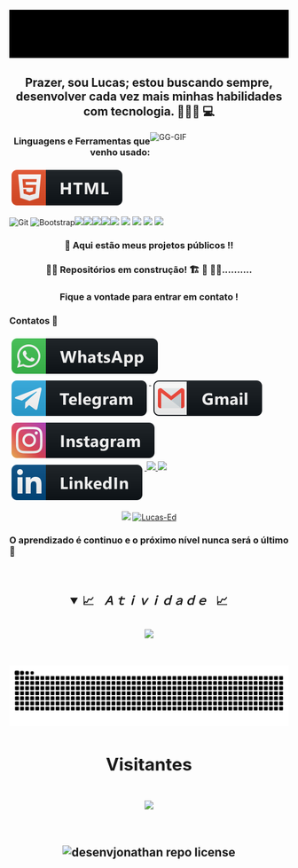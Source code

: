 ![screedbot (1)](https://github.com/Lucas-Ed/Lucas-Ed/blob/master/img/newgif.gif)


<h2 align="center"> Prazer, sou Lucas; estou buscando sempre, desenvolver cada vez mais minhas habilidades com tecnologia. 👨🏻‍💻 💻 </h2>


<img align="right" height="140px" width="250px" alt="GG-GIF" src="https://clubedosgeeks.com.br/wp-content/uploads/2016/01/dormrm.gif">

<h3 align="right">Linguagens e Ferramentas que venho usado:</h3>
<a href="#">
    <img src="svg/languages/html.svg" alt="html" style="vertical-align:top; margin:6px 4px">
  </a> 

 <!-- <a href="#">
    <img src="svg/languages/python.svg" alt="python" style="vertical-align:top; margin:6px 4px">
  </a>-->

 <!-- <a href="#">
    <img src="svg/languages/rsoftware.svg" alt="rsoftware" style="vertical-align:top; margin:6px 4px">
  </a>-->


![Git](https://img.shields.io/badge/-Git-black?style=flat-square&logo=git) <!-- ![GitHub](https://img.shields.io/badge/-GitHub-181717?style=flat-square&logo=github) -->![Bootstrap](https://img.shields.io/badge/bootstrap-%23563D7C.svg?style=for-the-badge&logo=bootstrap&logoColor=white)<img src="https://img.shields.io/badge/TypeScript-007ACC?style=for-the-badge&logo=typescript&logoColor=white"/><img src="https://img.shields.io/badge/Tailwind_CSS-38B2AC?style=for-the-badge&logo=tailwind-css&logoColor=white"/><img src="https://img.shields.io/badge/Node.js-339933?style=for-the-badge&logo=nodedotjs&logoColor=white"/><img src="https://img.shields.io/badge/React-20232A?style=for-the-badge&logo=react&logoColor=61DAFB"/><img src="https://img.shields.io/badge/Prisma-3982CE?style=for-the-badge&logo=Prisma&logoColor=white"/> <!-- <img src="https://img.shields.io/badge/Tailwind_CSS-38B2AC?style=for-the-badge&logo=tailwind-css&logoColor=white"/> --><img src="https://img.shields.io/badge/Jupyter-F37626.svg?&style=for-the-badge&logo=Jupyter&logoColor=white" /> <img src="https://img.shields.io/badge/Markdown-000000?style=for-the-badge&logo=markdown&logoColor=white" /><!-- <img src="https://img.shields.io/badge/Django-092E20?style=for-the-badge&logo=django&logoColor=white" />--> <!-- <img src="https://img.shields.io/badge/Flask-000000?style=for-the-badge&logo=flask&logoColor=white" />--><img src="https://img.shields.io/badge/Netlify-00C7B7?style=for-the-badge&logo=netlify&logoColor=white" /> <img src="https://img.shields.io/badge/conda-342B029.svg?&style=for-the-badge&logo=anaconda&logoColor=white"/> <!--<img src="https://img.shields.io/badge/Jekyll-CC0000?style=for-the-badge&logo=Jekyll&logoColor=white"/>--><!--<img src="https://img.shields.io/badge/PowerBI-F2C811?style=for-the-badge&logo=Power%20BI&logoColor=black"/>--> <!-- <img src="https://raw.githubusercontent.com/gohugoio/gohugoioTheme/master/static/images/hugo-logo-wide.svg?sanitize=true" alt="Hugo" width="100">-->

<h3 align="center">💾 Aqui estão meus projetos públicos !!</h3>

<h3 align="center">🚧🚧 Repositórios em construção! 🏗 👷 🧱🚧..........</h3>

<h3 align="center">Fique a vontade para entrar em contato !  </h3>

<h3> Contatos 📲</h3>

<a href="https://bit.ly/3uMmzeI">
    <img src="svg/social/whatsapp.svg"  alt="whatsapp" style="vertical-align:top; margin:6px 4px">
  </a>

  <a href="https://bit.ly/2QjsTeT">
    <img src="svg/social/telegram.svg"  alt="telegram" style="vertical-align:top; margin:6px 4px">
  </a> 

  <a href="mailto:lucas.eduuardoo@alunos.fho.edu.br">
    <img src="svg/social/gmail.svg"  alt="gmail" style="vertical-align:top; margin:6px 4px">
  </a>  

<a href="https://bit.ly/3ybr0Sj">
    <img src="svg/social/instagram.svg"   alt="instagram" style="vertical-align:top; margin:6px 4px">
  </a>  

<a href="https://bit.ly/2RU9X6B">
    <img src="svg/social/linkedin.svg"  alt="linkedin" style="vertical-align:top; margin:6px 4px">
  </a>  

<a href="https://bit.ly/33L8m5P">
<img src="https://img.shields.io/badge/Facebook-1877F2?style=for-the-badge&logo=facebook&logoColor=white" /> </a>


<img src="https://img.shields.io/badge/Discord-7289DA?style=for-the-badge&logo=discord&logoColor=white" />


  
<p align = "center">
  <a href="https://github.com/Lucas-Ed "><img src="https://github-readme-stats.vercel.app/api/top-langs/?username=Lucas-Ed&layout=compact&theme=tokyonight"/></a> 
  <a href="https://github.com/Lucas-Ed "><img src="https://github-readme-stats.vercel.app/api?username=Lucas-Ed&show_icons=true&theme=tokyonight&include_all_commits=true&count_private=true" alt="Lucas-Ed"/></a>
</p>

<h3>O aprendizado é continuo e o próximo nível nunca será o último 🚀</h3>

<br>

<h2 align="center">
<details open>
<summary>📈&ensp; <i>Ａｔｉｖｉｄａｄｅ</i> &ensp;📈</summary>
<br>
<img align="center" src="https://github-readme-activity-graph.cyclic.app/graph?username=Lucas-Ed&theme=tokyo-night&hide_border=true&cache_seconds=0">
<br><br>

![Snake animation](https://github.com/Lucas-Ed/Lucas-Ed/blob/output/github-contribution-grid-snake.svg)

<h2>
<p align="center">Visitantes</p>
  <p align="center"><img align="center" src="https://profile-counter.glitch.me/Lucas-Ed/count.svg" /></p>
</h2>
<br>
<img src="https://img.shields.io/github/license/desenvjonathan/desenvjonathan?style=for-the-badge&logo=unlicense&logoColor=lightgrey&color=70A5FD" alt="desenvjonathan repo license" height="40px" />

<!--[![Visitors](https://visitor-badge.glitch.me/badge?page_id=github/Lucas-Ed)](https://github.com/Lucas-Ed)-->

<!--<p align="center"><img align="center" src="https://profile-counter.glitch.me/{***SEU NOME NO GITHUB***}/count.svg" /></p>-->












